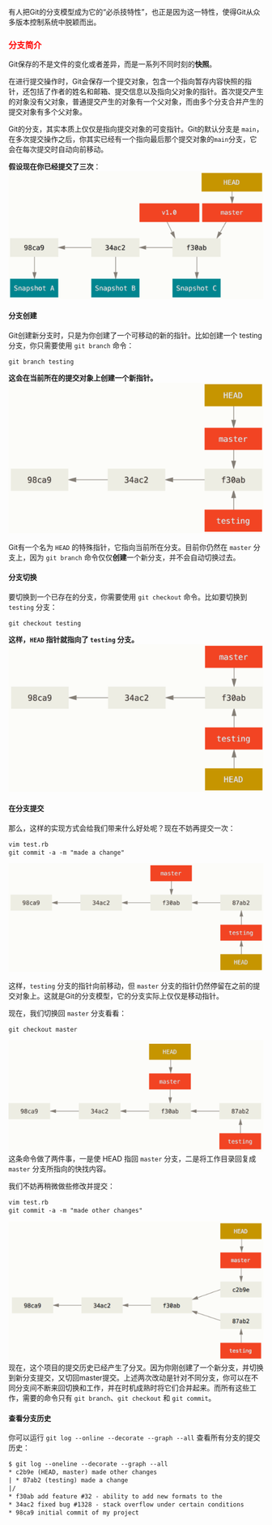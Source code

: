 有人把Git的分支模型成为它的“必杀技特性”，也正是因为这一特性，使得Git从众多版本控制系统中脱颖而出。

### <font color=red>分支简介</font>

Git保存的不是文件的变化或者差异，而是一系列不同时刻的**快照**。

在进行提交操作时，Git会保存一个提交对象，包含一个指向暂存内容快照的指针，还包括了作者的姓名和邮箱、提交信息以及指向父对象的指针。首次提交产生的对象没有父对象，普通提交产生的对象有一个父对象，而由多个分支合并产生的提交对象有多个父对象。

Git的分支，其实本质上仅仅是指向提交对象的可变指针。Git的默认分支是 ```main```，在多次提交操作之后，你其实已经有一个指向最后那个提交对象的```main```分支，它会在每次提交时自动向前移动。

**假设现在你已经提交了三次**：
![](提交三次之后.png)

#### 分支创建
Git创建新分支时，只是为你创建了一个可移动的新的指针。比如创建一个 testing 分支，你只需要使用 ```git branch``` 命令：
```
git branch testing
```
**这会在当前所在的提交对象上创建一个新指针。**
![](创建新分支=创建新指针.png)

Git有一个名为 ```HEAD``` 的特殊指针，它指向当前所在分支。目前你仍然在 ```master``` 分支上，因为 ```git branch``` 命令仅仅**创建**一个新分支，并不会自动切换过去。


#### 分支切换
要切换到一个已存在的分支，你需要使用 ```git checkout``` 命令。比如要切换到 ```testing``` 分支：
```
git checkout testing
```

**这样，```HEAD``` 指针就指向了 ```testing``` 分支。**
![](切换到testing分支.png)


#### 在分支提交

那么，这样的实现方式会给我们带来什么好处呢？现在不妨再提交一次：
```
vim test.rb
git commit -a -m "made a change"
```
![](HEAD随着分支提交操作自动向前移动.png)

这样，```testing``` 分支的指针向前移动，但 ```master``` 分支的指针仍然停留在之前的提交对象上。这就是Git的分支模型，它的分支实际上仅仅是移动指针。

现在，我们切换回 ```master``` 分支看看：
```
git checkout master
```
![切换回master分支](切换回master分支.png)
这条命令做了两件事，一是使 HEAD 指回 ```master``` 分支，二是将工作目录回复成 ```master``` 分支所指向的快找内容。


我们不妨再稍微做些修改并提交：
```
vim test.rb
git commit -a -m "made other changes"
```
![](项目分叉历史.png)
现在，这个项目的提交历史已经产生了分叉。因为你刚创建了一个新分支，并切换到新分支提交，又切回master提交。上述两次改动是针对不同分支，你可以在不同分支间不断来回切换和工作，并在时机成熟时将它们合并起来。而所有这些工作，需要的命令只有 ```git branch```、```git checkout``` 和 ```git commit```。

#### 查看分支历史
你可以运行 ```git log --online --decorate --graph --all``` 查看所有分支的提交历史：
```
$ git log --oneline --decorate --graph --all
* c2b9e (HEAD, master) made other changes
| * 87ab2 (testing) made a change
|/
* f30ab add feature #32 - ability to add new formats to the
* 34ac2 fixed bug #1328 - stack overflow under certain conditions
* 98ca9 initial commit of my project
```